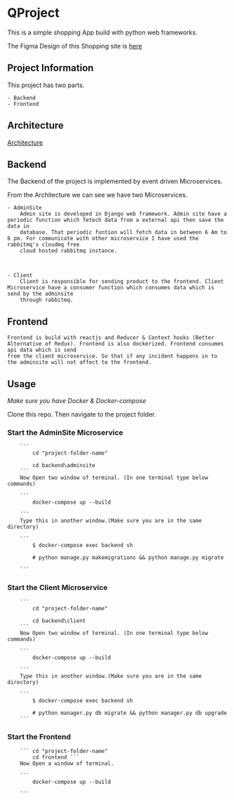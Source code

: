 # QProject

This is a simple shopping App build with python web frameworks.

The Figma Design of this Shopping site is [here](https://www.figma.com/file/2BmSafYLLcd24YbfsTLNf8/QProject?node-id=0%3A1)


## Project Information


This project has two parts.

    - Backend
    - Frontend

    
## Architecture

[Architecture](./project-diagram.png)


## Backend
 
The Backend of the project is implemented by event driven Microservices.

From the Architecture we can see we have two Microservices. 

    - AdminSite
        Admin site is developed in Django web framework. Admin site have a periodic function which fetech data from a external api then save the data in 
        database. That periodic funtion will fetch data in between 6 Am to 6 pm. For communicate with other microservice I have used the rabbitmq's cloudmq free
        cloud hosted rabbitmq instance.



    - Client
        Client is responsible for sending product to the frontend. Client Microservice have a consumer function which consumes data which is send by the adminsite 
        through rabbitmq.

## Frontend
    Frontend is build with reactjs and Reducer & Context hooks (Better Alternative of Redux). Frontend is also dockerized. Frontend consumes api data which is send
    from the client microservice. So that if any incident happens in to the adminsite will not affect to the frontend. 


## Usage

*Make sure you have Docker & Docker-compose*


Clone this repo. Then navigate to the project folder.

### Start the AdminSite Microservice

        ```
            cd "project-folder-name"

            cd backend\adminsite
        ```
        Now Open two window of terminal. (In one terminal type below commands)

        ```
            docker-compose up --build

        ```
        Type this in another window.(Make sure you are in the same directory)

        ```    
            $ docker-compose exec backend sh

            # python manage.py makemigrations && python manage.py migrate

        ```

### Start the Client Microservice

        ```
            cd "project-folder-name"

            cd backend\client
        ```
        Now Open two window of terminal. (In one terminal type below commands)

        ```
            docker-compose up --build

        ```
        Type this in another window.(Make sure you are in the same directory)

        ```    
            $ docker-compose exec backend sh

            # python manager.py db migrate && python manager.py db upgrade 
        ```
    
### Start the Frontend

        ``` cd "project-folder-name"
            cd frontend ```
        Now Open a window of terminal.

        ```
            docker-compose up --build

        ```